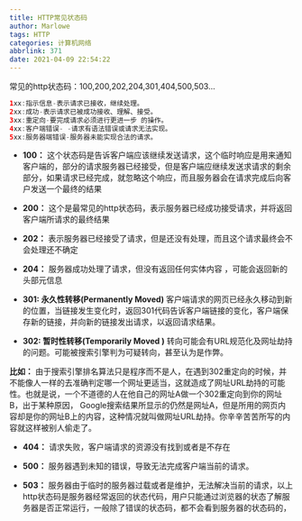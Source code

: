 ```yaml
---
title: HTTP常见状态码
author: Marlowe
tags: HTTP
categories: 计算机网络
abbrlink: 371
date: 2021-04-09 22:54:22
---
```

常见的http状态码：100,200,202,204,301,404,500,503...
<!--more-->

```java
1xx:指示信息-表示请求已接收，继续处理。
2xx:成功-表示请求已被成功接收、理解、接受。
3xx:重定向-要完成请求必须进行更进一步 的操作。
4xx:客户端错误- -请求有语法错误或请求无法实现。
5xx:服务器端错误-服务器未能实现合法的请求。
```

* **100：** 这个状态码是告诉客户端应该继续发送请求，这个临时响应是用来通知客户端的，部分的请求服务器已经接受，但是客户端应继续发送求请求的剩余部分，如果请求已经完成，就忽略这个响应，而且服务器会在请求完成后向客户发送一个最终的结果

* **200：** 这个是最常见的http状态码，表示服务器已经成功接受请求，并将返回客户端所请求的最终结果

* **202：** 表示服务器已经接受了请求，但是还没有处理，而且这个请求最终会不会处理还不确定

* **204：** 服务器成功处理了请求，但没有返回任何实体内容 ，可能会返回新的头部元信息

* **301: 永久性转移(Permanently Moved)** 客户端请求的网页已经永久移动到新的位置，当链接发生变化时，返回301代码告诉客户端链接的变化，客户端保存新的链接，并向新的链接发出请求，以返回请求结果。

* **302: 暂时性转移(Temporarily Moved )**  转向可能会有URL规范化及网址劫持的问题。可能被搜索引擎判为可疑转向，甚至认为是作弊。

**比如：** 由于搜索引擎排名算法只是程序而不是人，在遇到302重定向的时候，并不能像人一样的去准确判定哪一个网址更适当，这就造成了网址URL劫持的可能性。也就是说，一个不道德的人在他自己的网址A做一个302重定向到你的网址B，出于某种原因， Google搜索结果所显示的仍然是网址A，但是所用的网页内容却是你的网址B上的内容，这种情况就叫做网址URL劫持。你辛辛苦苦所写的内容就这样被别人偷走了。

* **404：** 请求失败，客户端请求的资源没有找到或者是不存在

* **500：** 服务器遇到未知的错误，导致无法完成客户端当前的请求。

* **503：** 服务器由于临时的服务器过载或者是维护，无法解决当前的请求，以上http状态码是服务器经常返回的状态代码，用户只能通过浏览器的状态了解服务器是否正常运行，一般除了错误的状态码，都不会看到服务器的状态码的，

